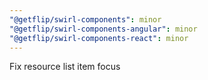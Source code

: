 ```yaml
---
"@getflip/swirl-components": minor
"@getflip/swirl-components-angular": minor
"@getflip/swirl-components-react": minor
---
```


Fix resource list item focus
